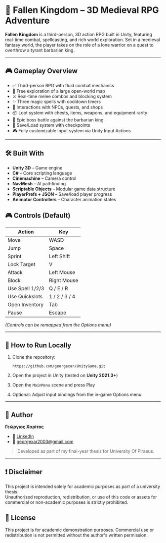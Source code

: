 
# 🏰 Fallen Kingdom – 3D Medieval RPG Adventure

**Fallen Kingdom** is a third-person, 3D action RPG built in Unity, featuring real-time combat, spellcasting, and rich world exploration. Set in a medieval fantasy world, the player takes on the role of a lone warrior on a quest to overthrow a tyrant barbarian king.

---

## 🎮 Gameplay Overview

- ✅ Third-person RPG with fluid combat mechanics  
- 🧭 Free exploration of a large open-world map  
- ⚔️ Real-time melee combos and blocking system  
- ✨ Three magic spells with cooldown timers  
- 💬 Interactions with NPCs, quests, and shops  
- 📦 Loot system with chests, items, weapons, and equipment rarity  
- 👑 Epic boss battle against the barbarian king  
- 💾 Save/Load system with checkpoints  
- 🎮 Fully customizable input system via Unity Input Actions

---

## 🛠️ Built With

- **Unity 3D** – Game engine  
- **C#** – Core scripting language  
- **Cinemachine** – Camera control  
- **NavMesh** – AI pathfinding  
- **Scriptable Objects** – Modular game data structure  
- **PlayerPrefs + JSON** – Save/load player progress  
- **Animator Controllers** – Character animation states


## 🎮 Controls (Default)

| Action         | Key         |
|----------------|-------------|
| Move           | WASD        |
| Jump           | Space       |
| Sprint         | Left Shift  |
| Lock Target    | V           |
| Attack         | Left Mouse  |
| Block          | Right Mouse |
| Use Spell 1/2/3| Q / E / R   |
| Use Quickslots | 1 / 2 / 3 / 4   |
| Open Inventory | Tab         |
| Pause          | Escape      |

*(Controls can be remapped from the Options menu)* 

---

## 🧪 How to Run Locally

1. Clone the repository:
   ```
   https://github.com/georgexar/UnityGame.git
   ```

2. Open the project in Unity (tested on **Unity 2021.3+**)  
3. Open the `MainMenu` scene and press Play  
4. Optional: Adjust input bindings from the in-game Options menu

---

## 👤 Author

**Γεώργιος Χαρίτος**  
- 🔗 [LinkedIn](https://www.linkedin.com/in/george-charitos-8b686a30b/)  
- 📧 georgexar2003@gmail.com

> Developed as part of my final-year thesis for University Of Piraeus.

---

## ❗ Disclaimer

This project is intended solely for academic purposes as part of a university thesis.  
Unauthorized reproduction, redistribution, or use of this code or assets for commercial or non-academic purposes is strictly prohibited.

## 📜 License

This project is for academic demonstration purposes. Commercial use or redistribution is not permitted without the author's written permission.
